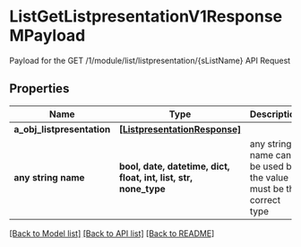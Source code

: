 # ListGetListpresentationV1ResponseMPayload

Payload for the GET /1/module/list/listpresentation/{sListName} API Request

## Properties
Name | Type | Description | Notes
------------ | ------------- | ------------- | -------------
**a_obj_listpresentation** | [**[ListpresentationResponse]**](ListpresentationRequest.md) |  | 
**any string name** | **bool, date, datetime, dict, float, int, list, str, none_type** | any string name can be used but the value must be the correct type | [optional]

[[Back to Model list]](../README.md#documentation-for-models) [[Back to API list]](../README.md#documentation-for-api-endpoints) [[Back to README]](../README.md)


